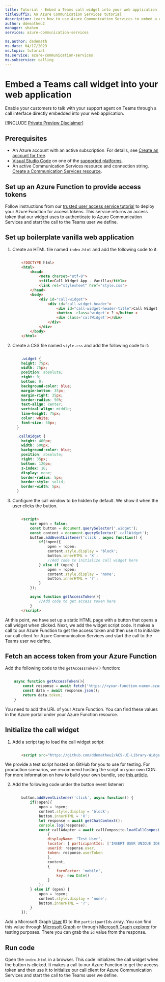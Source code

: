 ```yaml
---
title: Tutorial - Embed a Teams call widget into your web application
titleSuffix: An Azure Communication Services tutorial
description: Learn how to use Azure Communication Services to embed a calling widget into your web application.
author: ddematheu2
manager: shahen
services: azure-communication-services

ms.author: dademath
ms.date: 04/17/2023
ms.topic: tutorial
ms.service: azure-communication-services
ms.subservice: calling
---
```


# Embed a Teams call widget into your web application

Enable your customers to talk with your support agent on Teams through a call interface directly embedded into your web application. 

[!INCLUDE [Private Preview Disclaimer](../../includes/private-preview-include-section.md)]

## Prerequisites
- An Azure account with an active subscription. For details, see [Create an account for free](https://azure.microsoft.com/free/?WT.mc_id=A261C142F).
- [Visual Studio Code](https://code.visualstudio.com/) on one of the [supported platforms](https://code.visualstudio.com/docs/supporting/requirements#_platforms).
- An active Communication Services resource and connection string. [Create a Communication Services resource](../../quickstarts/create-communication-resource.md).

## Set up an Azure Function to provide access tokens

Follow instructions from our [trusted user access service tutorial](../trusted-service-tutorial.md) to deploy your Azure Function for access tokens. This service returns an access token that our widget uses to authenticate to Azure Communication Services and start the call to the Teams user we define.

## Set up boilerplate vanilla web application

1. Create an HTML file named `index.html` and add the following code to it:

    ``` html

        <!DOCTYPE html>
        <html>
            <head>
                <meta charset="utf-8">
                <title>Call Widget App - Vanilla</title>
                <link rel="stylesheet" href="style.css">
            </head>
            <body>
                <div id="call-widget">
                    <div id="call-widget-header">
                        <div id="call-widget-header-title">Call Widget App</div>
                        <button  class='widget'> ? </button >
                        <div class='callWidget'></div>
                    </div>
                </div>
            </body>
        </html>

    ```

2. Create a CSS file named `style.css` and add the following code to it:

    ``` css

        .widget {
        height: 75px;
        width: 75px;
        position: absolute;
        right: 0;
        bottom: 0;
        background-color: blue;
        margin-bottom: 35px;
        margin-right: 35px;
        border-radius: 50%;
        text-align: center;
        vertical-align: middle;
        line-height: 75px;  
        color: white;
        font-size: 30px;
      }

      .callWidget {
        height: 400px;
        width: 600px;
        background-color: blue;
        position: absolute;
        right: 35px;
        bottom: 120px;
        z-index: 10;
        display: none;
        border-radius: 5px;
        border-style: solid;
        border-width: 5px;
      }

    ```

3. Configure the call window to be hidden by default. We show it when the user clicks the button.

    ``` html

        <script>
            var open = false;
            const button = document.querySelector('.widget');
            const content = document.querySelector('.callWidget');
            button.addEventListener('click', async function() {
                if(!open){
                    open = !open;
                    content.style.display = 'block';
                    button.innerHTML = 'X';
                    //Add code to initialize call widget here
                } else if (open) {
                    open = !open;
                    content.style.display = 'none';
                    button.innerHTML = '?';
                }
            });

            async function getAccessToken(){
                //Add code to get access token here
            }
        </script>

    ```

At this point, we have set up a static HTML page with a button that opens a call widget when clicked. Next, we add the widget script code. It makes a call to our Azure Function to get the access token and then use it to initialize our call client for Azure Communication Services and start the call to the Teams user we define.

## Fetch an access token from your Azure Function

Add the following code to the `getAccessToken()` function:

``` javascript

    async function getAccessToken(){
        const response = await fetch('https://<your-function-name>.azurewebsites.net/api/GetAccessToken?code=<your-function-key>');
        const data = await response.json();
        return data.token;
    }

```
    
You need to add the URL of your Azure Function. You can find these values in the Azure portal under your Azure Function resource.


## Initialize the call widget

1. Add a script tag to load the call widget script:

    ``` html

        <script src="https://github.com/ddematheu2/ACS-UI-Library-Widget/releases/download/widget/callComposite.js"></script>

    ```

We provide a test script hosted on GitHub for you to use for testing. For production scenarios, we recommend hosting the script on your own CDN. For more information on how to build your own bundle, see [this article](https://azure.github.io/communication-ui-library/?path=/docs/use-composite-in-non-react-environment--page#build-your-own-composite-js-bundle-files).

2. Add the following code under the button event listener:

    ``` javascript

        button.addEventListener('click', async function() {
            if(!open){
                open = !open;
                content.style.display = 'block';
                button.innerHTML = 'X';
                let response = await getChatContext();
                console.log(response);
                const callAdapter = await callComposite.loadCallComposite(
                    {
                    displayName: "Test User",
                    locator: { participantIds: ['INSERT USER UNIQUE IDENTIFIER FROM MICROSOFT GRAPH']},
                    userId: response.user,
                    token: response.userToken
                    },
                    content,
                    {
                        formFactor: 'mobile',
                        key: new Date()
                    }
                );
            } else if (open) {
                open = !open;
                content.style.display = 'none';
                button.innerHTML = '?';
            }
        });

    ```

Add a Microsoft Graph [User](https://learn.microsoft.com/graph/api/resources/user?view=graph-rest-1.0) ID to the `participantIds` array. You can find this value through [Microsoft Graph](https://learn.microsoft.com/graph/api/user-get?view=graph-rest-1.0&tabs=http) or through [Microsoft Graph explorer](https://developer.microsoft.com/graph/graph-explorer) for testing purposes. There you can grab the `id` value from the response.

## Run code

Open the `index.html` in a browser. This code initializes the call widget when the button is clicked. It makes a call to our Azure Function to get the access token and then use it to initialize our call client for Azure Communication Services and start the call to the Teams user we define.
